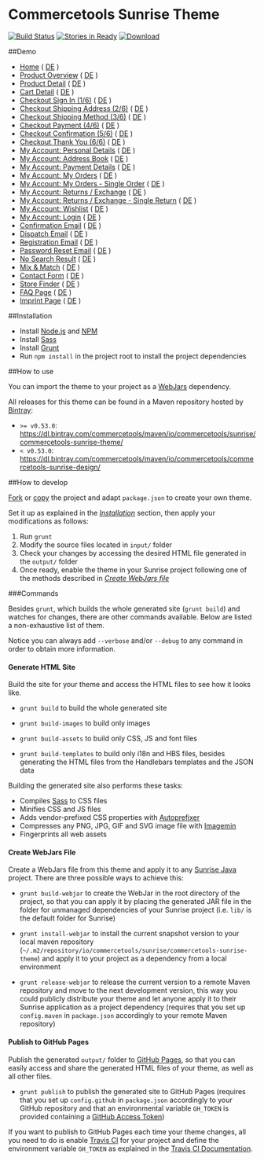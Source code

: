 # Commercetools Sunrise Theme

[![Build Status](https://travis-ci.org/sphereio/commercetools-sunrise-theme.png?branch=master)](https://travis-ci.org/sphereio/commercetools-sunrise-theme) [![Stories in Ready](https://badge.waffle.io/sphereio/commercetools-sunrise-theme.png?label=ready&title=Ready)](https://waffle.io/sphereio/commercetools-sunrise-theme) [ ![Download](https://api.bintray.com/packages/commercetools/maven/commercetools-sunrise-theme/images/download.svg) ](https://bintray.com/commercetools/maven/commercetools-sunrise-theme/_latestVersion)

##Demo
- [Home](http://sphereio.github.io/commercetools-sunrise-theme/site/en/home.html) ( [DE](http://sphereio.github.io/commercetools-sunrise-theme/site/de/home.html) )
- [Product Overview](http://sphereio.github.io/commercetools-sunrise-theme/site/en/pop.html) ( [DE](http://sphereio.github.io/commercetools-sunrise-theme/site/de/pop.html) )
- [Product Detail](http://sphereio.github.io/commercetools-sunrise-theme/site/en/pdp.html) ( [DE](http://sphereio.github.io/commercetools-sunrise-theme/site/de/pdp.html) )
- [Cart Detail](http://sphereio.github.io/commercetools-sunrise-theme/site/en/cart.html) ( [DE](http://sphereio.github.io/commercetools-sunrise-theme/site/de/cart.html) )
- [Checkout Sign In (1/6)](http://sphereio.github.io/commercetools-sunrise-theme/site/en/checkout-signin.html) ( [DE](http://sphereio.github.io/commercetools-sunrise-theme/site/de/checkout-signin.html) )
- [Checkout Shipping Address (2/6)](http://sphereio.github.io/commercetools-sunrise-theme/site/en/checkout-address.html) ( [DE](http://sphereio.github.io/commercetools-sunrise-theme/site/de/checkout-address.html) )
- [Checkout Shipping Method (3/6)](http://sphereio.github.io/commercetools-sunrise-theme/site/en/checkout-shipping.html) ( [DE](http://sphereio.github.io/commercetools-sunrise-theme/site/de/checkout-shipping.html) )
- [Checkout Payment (4/6)](http://sphereio.github.io/commercetools-sunrise-theme/site/en/checkout-payment.html) ( [DE](http://sphereio.github.io/commercetools-sunrise-theme/site/de/checkout-payment.html) )
- [Checkout Confirmation (5/6)](http://sphereio.github.io/commercetools-sunrise-theme/site/en/checkout-confirmation.html) ( [DE](http://sphereio.github.io/commercetools-sunrise-theme/site/de/checkout-confirmation.html) )
- [Checkout Thank You (6/6)](http://sphereio.github.io/commercetools-sunrise-theme/site/en/checkout-thankyou.html) ( [DE](http://sphereio.github.io/commercetools-sunrise-theme/site/de/checkout-thankyou.html) )
- [My Account: Personal Details](http://sphereio.github.io/commercetools-sunrise-theme/site/en/my-account-personal-details.html) ( [DE](http://sphereio.github.io/commercetools-sunrise-theme/site/de/my-account-personal-details.html) )
- [My Account: Address Book](http://sphereio.github.io/commercetools-sunrise-theme/site/en/my-account-address-book.html) ( [DE](http://sphereio.github.io/commercetools-sunrise-theme/site/de/my-account-address-book.html) )
- [My Account: Payment Details](http://sphereio.github.io/commercetools-sunrise-theme/site/en/my-account-payment-details.html) ( [DE](http://sphereio.github.io/commercetools-sunrise-theme/site/de/my-account-payment-details.html) )
- [My Account: My Orders](http://sphereio.github.io/commercetools-sunrise-theme/site/en/my-account-my-orders.html) ( [DE](http://sphereio.github.io/commercetools-sunrise-theme/site/de/my-account-my-orders.html) )
- [My Account: My Orders - Single Order](http://sphereio.github.io/commercetools-sunrise-theme/site/en/my-account-my-orders-order.html) ( [DE](http://sphereio.github.io/commercetools-sunrise-theme/site/de/my-account-my-orders-order.html) )
- [My Account: Returns / Exchange](http://sphereio.github.io/commercetools-sunrise-theme/site/en/my-account-returns-exchange.html) ( [DE](http://sphereio.github.io/commercetools-sunrise-theme/site/de/my-account-returns-exchange.html) )
- [My Account: Returns / Exchange - Single Return](http://sphereio.github.io/commercetools-sunrise-theme/site/en/my-account-returns-exchange-order.html) ( [DE](http://sphereio.github.io/commercetools-sunrise-theme/site/de/my-account-returns-exchange-order.html) )
- [My Account: Wishlist](http://sphereio.github.io/commercetools-sunrise-theme/site/en/my-account-wishlist.html) ( [DE](http://sphereio.github.io/commercetools-sunrise-theme/site/de/my-account-wishlist.html) )
- [My Account: Login](http://sphereio.github.io/commercetools-sunrise-theme/site/en/my-account-login.html) ( [DE](http://sphereio.github.io/commercetools-sunrise-theme/site/de/my-account-login.html) )
- [Confirmation Email](http://sphereio.github.io/commercetools-sunrise-theme/site/en/confirmation-email.html) ( [DE](http://sphereio.github.io/commercetools-sunrise-theme/site/de/confirmation-email.html) )
- [Dispatch Email](http://sphereio.github.io/commercetools-sunrise-theme/site/en/dispatch-email.html) ( [DE](http://sphereio.github.io/commercetools-sunrise-theme/site/de/dispatch-email.html) )
- [Registration Email](http://sphereio.github.io/commercetools-sunrise-theme/site/en/registration-email.html) ( [DE](http://sphereio.github.io/commercetools-sunrise-theme/site/de/registration-email.html) )
- [Password Reset Email](http://sphereio.github.io/commercetools-sunrise-theme/site/en/password-reset-email.html) ( [DE](http://sphereio.github.io/commercetools-sunrise-theme/site/de/password-reset-email.html) )
- [No Search Result](http://sphereio.github.io/commercetools-sunrise-theme/site/en/no-search-result.html) ( [DE](http://sphereio.github.io/commercetools-sunrise-theme/site/de/no-search-result.html) )
- [Mix & Match](http://sphereio.github.io/commercetools-sunrise-theme/site/en/mix-match.html) ( [DE](http://sphereio.github.io/commercetools-sunrise-theme/site/de/mix-match.html) )
- [Contact Form](http://sphereio.github.io/commercetools-sunrise-theme/site/en/contact-form.html) ( [DE](http://sphereio.github.io/commercetools-sunrise-theme/site/de/contact-form.html) )
- [Store Finder](http://sphereio.github.io/commercetools-sunrise-theme/site/en/store-finder.html) ( [DE](http://sphereio.github.io/commercetools-sunrise-theme/site/de/store-finder.html) )
- [FAQ Page](http://sphereio.github.io/commercetools-sunrise-theme/site/en/faq.html) ( [DE](http://sphereio.github.io/commercetools-sunrise-theme/site/de/faq.html) )
- [Imprint Page](http://sphereio.github.io/commercetools-sunrise-theme/site/en/imprint.html) ( [DE](http://sphereio.github.io/commercetools-sunrise-theme/site/de/imprint.html) )

##Installation

- Install [Node.js](https://nodejs.org/) and [NPM](https://www.npmjs.com/)
- Install [Sass](http://sass-lang.com/install)
- Install [Grunt](http://gruntjs.com/getting-started)
- Run `npm install` in the project root to install the project dependencies

##How to use

You can import the theme to your project as a [WebJars](http://www.webjars.org/) dependency.

All releases for this theme can be found in a Maven repository hosted by [Bintray](https://bintray.com/):
- `>= v0.53.0`: https://dl.bintray.com/commercetools/maven/io/commercetools/sunrise/commercetools-sunrise-theme/
- `< v0.53.0`: https://dl.bintray.com/commercetools/maven/io/commercetools/commercetools-sunrise-design/

##How to develop

[Fork](https://help.github.com/articles/fork-a-repo/) or [copy](https://help.github.com/articles/duplicating-a-repository/) the project and adapt `package.json` to create your own theme.

Set it up as explained in the _[Installation](#installation)_ section, then apply your modifications as follows:

1. Run `grunt`
2. Modify the source files located in `input/` folder
3. Check your changes by accessing the desired HTML file generated in the `output/` folder
4. Once ready, enable the theme in your Sunrise project following one of the methods described in _[Create WebJars file](#create-webjars-file)_

###Commands

Besides `grunt`, which builds the whole generated site (`grunt build`) and watches for changes, there are other commands available. Below are listed a non-exhaustive list of them.

Notice you can always add `--verbose` and/or `--debug` to any command in order to obtain more information.

#### Generate HTML Site

Build the site for your theme and access the HTML files to see how it looks like. 

- `grunt build` to build the whole generated site

- `grunt build-images` to build only images

- `grunt build-assets` to build only CSS, JS and font files

- `grunt build-templates` to build only i18n and HBS files, besides generating the HTML files from the Handlebars templates and the JSON data

Building the generated site also performs these tasks:
- Compiles [Sass](http://sass-lang.com/) to CSS files
- Minifies CSS and JS files
- Adds vendor-prefixed CSS properties with [Autoprefixer](https://github.com/postcss/autoprefixer)
- Compresses any PNG, JPG, GIF and SVG image file with [Imagemin](https://github.com/imagemin/imagemin)
- Fingerprints all web assets

#### Create WebJars File

Create a WebJars file from this theme and apply it to any [Sunrise Java](https://github.com/sphereio/commercetools-sunrise-java) project. There are three possible ways to achieve this:

- `grunt build-webjar` to create the WebJar in the root directory of the project, so that you can apply it by placing the generated JAR file in the folder for unmanaged dependencies of your Sunrise project (i.e. `lib/` is the default folder for Sunrise)

- `grunt install-webjar` to install the current snapshot version to your local maven repository (`~/.m2/repository/io/commercetools/sunrise/commercetools-sunrise-theme`) and apply it to your project as a dependency from a local environment

- `grunt release-webjar` to release the current version to a remote Maven repository and move to the next development version, this way you could publicly distribute your theme and let anyone apply it to their Sunrise application as a project dependency (requires that you set up `config.maven` in `package.json` accordingly to your remote Maven repository)

#### Publish to GitHub Pages

Publish the generated `output/` folder to [GitHub Pages](https://pages.github.com/), so that you can easily access and share the generated HTML files of your theme, as well as all other files.

- `grunt publish` to publish the generated site to GitHub Pages (requires that you set up `config.github` in `package.json` accordingly to your GitHub repository and that an environmental variable `GH_TOKEN` is provided containing a [GitHub Access Token](https://help.github.com/articles/creating-an-access-token-for-command-line-use/))

If you want to publish to GitHub Pages each time your theme changes, all you need to do is enable [Travis CI](https://travis-ci.org/) for your project and define the environment variable `GH_TOKEN` as explained in the [Travis CI Documentation](https://docs.travis-ci.com/user/environment-variables).
